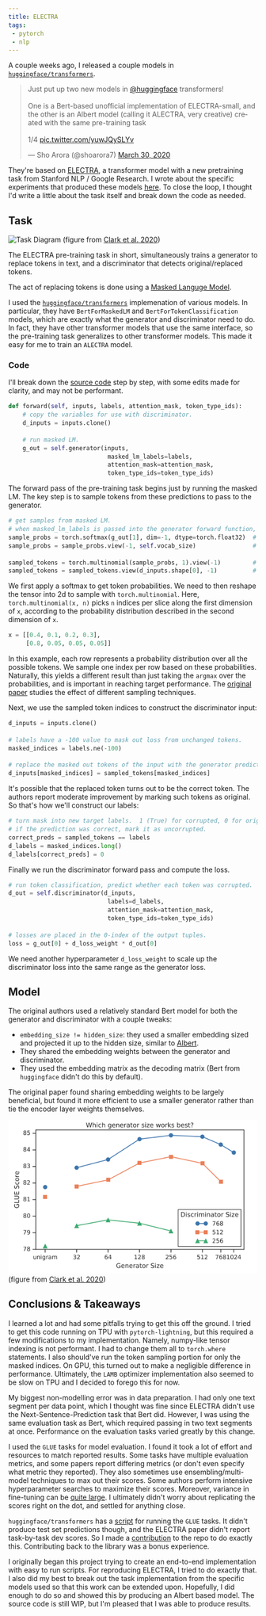 ```yaml
---
title: ELECTRA
tags:
 - pytorch
 - nlp
---
```


A couple weeks ago, I released a couple models in [`huggingface/transformers`](https://github.com/huggingface/transformers).

<blockquote class="twitter-tweet"><p lang="en" dir="ltr">Just put up two new models in <a href="https://twitter.com/huggingface?ref_src=twsrc%5Etfw">@huggingface</a> transformers!<br><br>One is a Bert-based unofficial implementation of ELECTRA-small, and the other is an Albert model (calling it ALECTRA, very creative) created with the same pre-training task <br><br>1/4 <a href="https://t.co/yuwJQySLYv">pic.twitter.com/yuwJQySLYv</a></p>&mdash; Sho Arora (@shoarora7) <a href="https://twitter.com/shoarora7/status/1244539489218752513?ref_src=twsrc%5Etfw">March 30, 2020</a></blockquote> <script async src="https://platform.twitter.com/widgets.js" charset="utf-8"></script>

They're based on [ELECTRA](https://openreview.net/forum?id=r1xMH1BtvB), a transformer model with a new pretraining task from Stanford NLP / Google Research.
I wrote about the specific experiments that produced these models [here](https://github.com/shoarora/lmtuners/tree/master/experiments/disc_lm_small).
To close the loop, I thought I'd write a little about the task itself and break down the code as needed.

## Task
![Task Diagram](https://github.com/shoarora/lmtuners/raw/master/assets/electra.png)
(figure from [Clark et al. 2020](https://openreview.net/pdf?id=r1xMH1BtvB))

The ELECTRA pre-training task in short, simultaneously trains a generator to replace tokens in text, and a discriminator that detects original/replaced tokens.

The act of replacing tokens is done using a [Masked Languge Model](https://towardsdatascience.com/bert-explained-state-of-the-art-language-model-for-nlp-f8b21a9b6270).

I used the [`huggingface/transformers`](https://github.com/huggingface/transformers) implemenation of various models.  In particular, they have
`BertForMaskedLM` and `BertForTokenClassification` models, which are exactly what the generator and discriminator need to do.  In fact,
they have other transformer models that use the same interface, so the pre-training task generalizes to other transformer models.  This made it easy for
me to train an `ALECTRA` model.

### Code
I'll break down the [source code](https://github.com/shoarora/lmtuners/blob/master/lmtuners/lightning_modules/discriminative_lm.py#L57)
 step by step, with some edits made for clarity, and may not be performant.

```python
def forward(self, inputs, labels, attention_mask, token_type_ids):
    # copy the variables for use with discriminator.
    d_inputs = inputs.clone()

    # run masked LM.
    g_out = self.generator(inputs,
                            masked_lm_labels=labels,
                            attention_mask=attention_mask,
                            token_type_ids=token_type_ids)
```
The forward pass of the pre-training task begins just by running the masked LM.  The key step is to sample tokens from these predictions to pass to the generator.

```python
# get samples from masked LM.
# when masked_lm_labels is passed into the generator forward function, the value at index 1 is the output logits.
sample_probs = torch.softmax(g_out[1], dim=-1, dtype=torch.float32)  # [batch_size, seq_len, vocab_size]
sample_probs = sample_probs.view(-1, self.vocab_size)                # [batch_size * seq_len, vocab_size]

sampled_tokens = torch.multinomial(sample_probs, 1).view(-1)         # [batch_size * seq_len,]
sampled_tokens = sampled_tokens.view(d_inputs.shape[0], -1)          # [batch_size, seq_len]
```
We first apply a softmax to get token probabilities.  We need to then reshape the tensor into 2d to sample with `torch.multinomial`.
Here, `torch.multinomial(x, n)` picks `n` indices per slice along the first dimension of `x`, according to the probability distribution
described in the second dimension of `x`.

```python
x = [[0.4, 0.1, 0.2, 0.3],
     [0.8, 0.05, 0.05, 0.05]]
```
In this example, each row represents a probability distribution over all the possible tokens.  We sample one index per row based on these probabilities.
Naturally, this yields a different result than just taking the `argmax` over the probabilities, and is important in reaching target performance.
The [original paper](https://openreview.net/forum?id=r1xMH1BtvB) studies the effect of different sampling techniques.

Next, we use the sampled token indices to construct the discriminator input:
```python
d_inputs = inputs.clone()

# labels have a -100 value to mask out loss from unchanged tokens.
masked_indices = labels.ne(-100)

# replace the masked out tokens of the input with the generator predictions.
d_inputs[masked_indices] = sampled_tokens[masked_indices]
```

It's possible that the replaced token turns out to be the correct token.  The authors report moderate improvement by marking such tokens as original.
So that's how we'll construct our labels:
```python
# turn mask into new target labels.  1 (True) for corrupted, 0 for original.
# if the prediction was correct, mark it as uncorrupted.
correct_preds = sampled_tokens == labels
d_labels = masked_indices.long()
d_labels[correct_preds] = 0
```

Finally we run the discriminator forward pass and compute the loss.
```python
# run token classification, predict whether each token was corrupted.
d_out = self.discriminator(d_inputs,
                            labels=d_labels,
                            attention_mask=attention_mask,
                            token_type_ids=token_type_ids)

# losses are placed in the 0-index of the output tuples.
loss = g_out[0] + d_loss_weight * d_out[0]
```
We need another hyperparameter `d_loss_weight` to scale up the discriminator loss into the same range as the generator loss.

## Model

The original authors used a relatively standard Bert model for both the generator and discriminator with a couple tweaks:
 - `embedding_size != hidden_size`: they used a smaller embedding sized and projected it up to the hidden size, similar to [Albert](https://arxiv.org/abs/1909.11942).
 - They shared the embedding weights between the generator and discriminator.
 - They used the embedding matrix as the decoding matrix (Bert from `huggingface` didn't do this by default).

The original paper found sharing embedding weights to be largely beneficial, but found it more efficient to use
a smaller generator rather than tie the encoder layer weights themselves.

![electra generator sizes](/assets/images/electra-generator-sizes.png)
(figure from [Clark et al. 2020](https://openreview.net/pdf?id=r1xMH1BtvB))

## Conclusions & Takeaways

I learned a lot and had some pitfalls trying to get this off the ground.  I tried to get this code running on TPU with `pytorch-lightning`, but this required a few modifications to my implementation.
Namely, numpy-like tensor indexing is not performant.  I had to change them all to `torch.where` statements.
I also should've run the token sampling portion for only the masked indices.  On GPU, this turned out to make a negligible difference
in performance.  Ultimately, the `LAMB` optimizer implementation also seemed to be slow on TPU and I decided to forego this for now.

My biggest non-modelling error was in data preparation.
I had only one text segment per data point, which I thought was fine since ELECTRA didn't use the Next-Sentence-Prediction task that Bert did.
However, I was using the same evaluation task as Bert, which required passing in two text segments at once.  Performance on the evaluation
tasks varied greatly by this change.

I used the `GLUE` tasks for model evaluation.  I found it took a lot of effort and resources to match reported results.  Some tasks have multiple
evaluation metrics, and some papers report differing metrics (or don't even specify what metric they reported).  They also sometimes use ensembling/multi-model
techniques to max out their scores.  Some authors perform intensive hyperparameter searches to maximize their scores.  Moreover, variance in fine-tuning can be [quite large](https://arxiv.org/abs/2002.06305).  I ultimately didn't worry about replicating the scores right on the dot, and settled for anything close.

`huggingface/transformers` has a [script](https://github.com/huggingface/transformers/blob/master/examples/run_glue.py) for running the `GLUE` tasks.  It didn't produce test set predictions though, and the ELECTRA paper didn't report
task-by-task dev scores.  So I made a [contribution](https://github.com/huggingface/transformers/pull/3405) to the repo to do exactly this.  Contributing back
to the library was a bonus experience.

I originally began this project trying to create an end-to-end implementation with easy to run scripts.  For reproducing ELECTRA, I tried to do exactly that.
I also did my best to break out the task implementation from the specific models used so that this work can be extended upon.  Hopefully, I did enough
to do so and showed this by producing an Albert based model.  The source code is still WIP, but I'm pleased that I was able to produce results.

